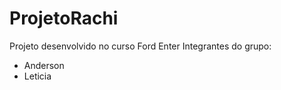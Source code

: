 # ProjetoRachi

Projeto desenvolvido no curso Ford Enter
Integrantes do grupo:
- Anderson
- Leticia
